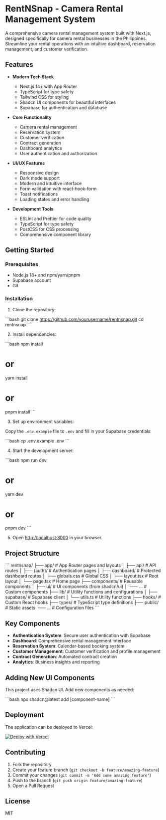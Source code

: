 # RentNSnap - Camera Rental Management System

A comprehensive camera rental management system built with Next.js, designed specifically for camera rental businesses in the Philippines. Streamline your rental operations with an intuitive dashboard, reservation management, and customer verification.

## Features

- **Modern Tech Stack**
  - Next.js 14+ with App Router
  - TypeScript for type safety
  - Tailwind CSS for styling
  - Shadcn UI components for beautiful interfaces
  - Supabase for authentication and database

- **Core Functionality**
  - Camera rental management
  - Reservation system
  - Customer verification
  - Contract generation
  - Dashboard analytics
  - User authentication and authorization

- **UI/UX Features**
  - Responsive design
  - Dark mode support
  - Modern and intuitive interface
  - Form validation with react-hook-form
  - Toast notifications
  - Loading states and error handling

- **Development Tools**
  - ESLint and Prettier for code quality
  - TypeScript for type safety
  - PostCSS for CSS processing
  - Comprehensive component library

## Getting Started

### Prerequisites

- Node.js 18+ and npm/yarn/pnpm
- Supabase account
- Git

### Installation

1. Clone the repository:

\`\`\`bash
git clone https://github.com/yourusername/rentnsnap.git
cd rentnsnap
\`\`\`

2. Install dependencies:

\`\`\`bash
npm install
# or
yarn install
# or
pnpm install
\`\`\`

3. Set up environment variables:

Copy the `.env.example` file to `.env` and fill in your Supabase credentials:

\`\`\`bash
cp .env.example .env
\`\`\`

4. Start the development server:

\`\`\`bash
npm run dev
# or
yarn dev
# or
pnpm dev
\`\`\`

5. Open [http://localhost:3000](http://localhost:3000) in your browser.

## Project Structure

\`\`\`
rentnsnap/
├── app/                  # App Router pages and layouts
│   ├── api/             # API routes
│   ├── (auth)/          # Authentication pages
│   ├── dashboard/       # Protected dashboard routes
│   ├── globals.css      # Global CSS
│   ├── layout.tsx       # Root layout
│   └── page.tsx         # Home page
├── components/          # Reusable components
│   ├── ui/             # UI components (from shadcn/ui)
│   └── ...             # Custom components
├── lib/                # Utility functions and configurations
│   ├── supabase/      # Supabase client
│   └── utils.ts       # Utility functions
├── hooks/             # Custom React hooks
├── types/             # TypeScript type definitions
├── public/            # Static assets
└── ...               # Configuration files
\`\`\`

## Key Components

- **Authentication System**: Secure user authentication with Supabase
- **Dashboard**: Comprehensive rental management interface
- **Reservation System**: Calendar-based booking system
- **Customer Management**: Customer verification and profile management
- **Contract Generation**: Automated contract creation
- **Analytics**: Business insights and reporting

## Adding New UI Components

This project uses Shadcn UI. Add new components as needed:

\`\`\`bash
npx shadcn@latest add [component-name]
\`\`\`

## Deployment

The application can be deployed to Vercel:

[![Deploy with Vercel](https://vercel.com/button)](https://vercel.com/new/clone?repository-url=https%3A%2F%2Fgithub.com%2Fyourusername%2Frentnsnap)

## Contributing

1. Fork the repository
2. Create your feature branch (`git checkout -b feature/amazing-feature`)
3. Commit your changes (`git commit -m 'Add some amazing feature'`)
4. Push to the branch (`git push origin feature/amazing-feature`)
5. Open a Pull Request

## License

MIT
